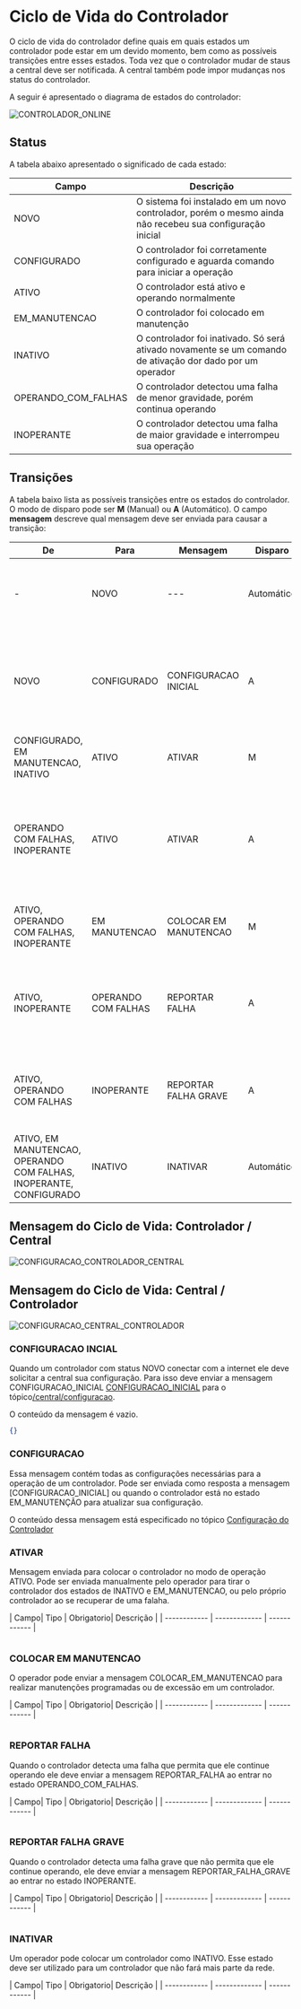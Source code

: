 # Ciclo de Vida do Controlador
O ciclo de vida do controlador define quais em quais estados um controlador pode estar em um devido momento, bem como as possíveis transições entre esses estados. Toda vez que o controlador mudar de staus a central deve ser notificada. A central também pode impor mudanças nos status do controlador.

A seguir é apresentado o diagrama de estados do controlador:

![CONTROLADOR_ONLINE](../../img/estados.png)



## Status
A tabela abaixo apresentado o significado de cada estado:

| Campo| Descrição |
| ------------ | ------------- |
| NOVO | O sistema foi instalado em um novo controlador, porém o mesmo ainda não recebeu sua configuração inicial|
| CONFIGURADO | O controlador foi corretamente configurado e aguarda comando para iniciar a operação|
| ATIVO | O controlador está ativo e operando normalmente |
| EM_MANUTENCAO | O controlador foi colocado em manutenção |
| INATIVO | O controlador foi inativado. Só será ativado novamente se um comando de ativação dor dado por um operador|
| OPERANDO_COM_FALHAS |O controlador detectou uma falha de menor gravidade, porém continua operando|
| INOPERANTE |O controlador detectou uma falha de maior gravidade e interrompeu sua operação |

## Transições

A tabela baixo lista as possíveis transições entre os estados do controlador. O modo de disparo pode ser __M__ (Manual) ou __A__ (Automático). O campo __mensagem__ descreve qual mensagem deve ser enviada para causar a transição:

| De| Para | Mensagem | Disparo | Descrição |
|---|------|----------|---------|-----------|
|-  |NOVO  | ---      | Automático | Todo novo controlador deve começar com o status NOVO| 
|NOVO|CONFIGURADO|CONFIGURACAO INICIAL|A|O controlador recebeu da central sua configuração inicial e esta pronto para entrar em operação| 
|CONFIGURADO, EM MANUTENCAO, INATIVO|ATIVO|ATIVAR|M|O operador enviou o comando de ativar| 
|OPERANDO COM FALHAS, INOPERANTE|ATIVO|ATIVAR|A|O controlador percebeu que a falha foi sanada e que o controlador voltou a operar normalmente|
|ATIVO, OPERANDO COM FALHAS, INOPERANTE|EM MANUTENCAO|COLOCAR EM MANUTENCAO|M|O operador enviou o comando de colocar em manutenção|
|ATIVO, INOPERANTE|OPERANDO COM FALHAS|REPORTAR FALHA|A|O controlador percebeu um falha leve e continua operando mesmo assim| 
|ATIVO, OPERANDO COM FALHAS|INOPERANTE|REPORTAR FALHA GRAVE|A|O controlador percebeu um falha grave e interrompeu sua operação| 
|ATIVO, EM MANUTENCAO, OPERANDO COM FALHAS, INOPERANTE, CONFIGURADO|INATIVO|INATIVAR| Automático|O operador enviou comando para inativar o controlador| 

## Mensagem do Ciclo de Vida: Controlador / Central

![CONFIGURACAO_CONTROLADOR_CENTRAL](../../img/CONFIGURACAO_CONTROLADOR_CENTRAL.png)

## Mensagem do Ciclo de Vida: Central / Controlador

![CONFIGURACAO_CENTRAL_CONTROLADOR](../../img/CONFIGURACAO_CENTRAL_CONTROLADOR.png)


### CONFIGURACAO INCIAL
Quando um controlador com status NOVO conectar com a internet ele deve solicitar a central sua configuração. Para isso deve enviar a mensagem CONFIGURACAO_INICIAL [CONFIGURACAO_INICIAL](#CONFIGURACAO_INICIAL) para o tópico[/central/configuracao](comunicao/topicos#central_echo).

O conteúdo da mensagem é vazio.

```JSON
{}
```

### CONFIGURACAO
Essa mensagem contém todas as configurações necessárias para a operação de um controlador. Pode ser enviada como resposta a mensagem [CONFIGURACAO_INICIAL] ou quando o controlador está no estado EM_MANUTENÇÃO para atualizar sua configuração.

O conteúdo dessa mensagem está especificado no tópico [Configuração do Controlador](/protocolos/alto_nivel/configuracao/)

### ATIVAR
Mensagem enviada para colocar o controlador no modo de operação ATIVO. Pode ser enviada manualmente pelo operador para tirar o controlador dos estados de INATIVO e EM_MANUTENCAO, ou pelo próprio controlador ao se recuperar de uma falaha.

| Campo| Tipo | Obrigatorio| Descrição |
| ------------ | ------------- | ------------ |


```JSON
```
### COLOCAR EM MANUTENCAO
O operador pode enviar a mensagem COLOCAR_EM_MANUTENCAO para realizar manutenções programadas ou de excessão em um controlador.

| Campo| Tipo | Obrigatorio| Descrição |
| ------------ | ------------- | ------------ |


```JSON
```

### REPORTAR FALHA
Quando o controlador detecta uma falha que permita que ele continue operando ele deve enviar a mensagem REPORTAR_FALHA ao entrar no estado OPERANDO_COM_FALHAS.

| Campo| Tipo | Obrigatorio| Descrição |
| ------------ | ------------- | ------------ |


```JSON
```

### REPORTAR FALHA GRAVE
Quando o controlador detecta uma falha grave que não permita que ele continue operando, ele deve enviar a mensagem REPORTAR_FALHA_GRAVE ao entrar no estado INOPERANTE.


| Campo| Tipo | Obrigatorio| Descrição |
| ------------ | ------------- | ------------ |


```JSON
```

### INATIVAR
Um operador pode colocar um controlador como INATIVO. Esse estado deve ser utilizado para um controlador que não fará mais parte da rede.

| Campo| Tipo | Obrigatorio| Descrição |
| ------------ | ------------- | ------------ |


```JSON
```
